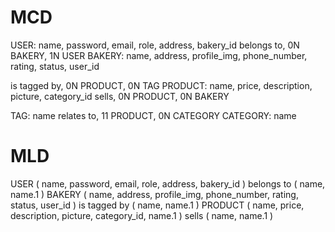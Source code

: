 # MCD

USER: name, password, email, role, address, bakery_id
belongs to, 0N BAKERY, 1N USER
BAKERY: name, address, profile_img, phone_number, rating, status, user_id

is tagged by, 0N PRODUCT, 0N TAG
PRODUCT: name, price, description, picture, category_id
sells, 0N PRODUCT, 0N BAKERY

TAG: name
relates to, 11 PRODUCT, 0N CATEGORY
CATEGORY: name

# MLD

USER ( name, password, email, role, address, bakery_id )
belongs to ( name, name.1 )
BAKERY ( name, address, profile_img, phone_number, rating, status, user_id )
is tagged by ( name, name.1 )
PRODUCT ( name, price, description, picture, category_id, name.1 )
sells ( name, name.1 )